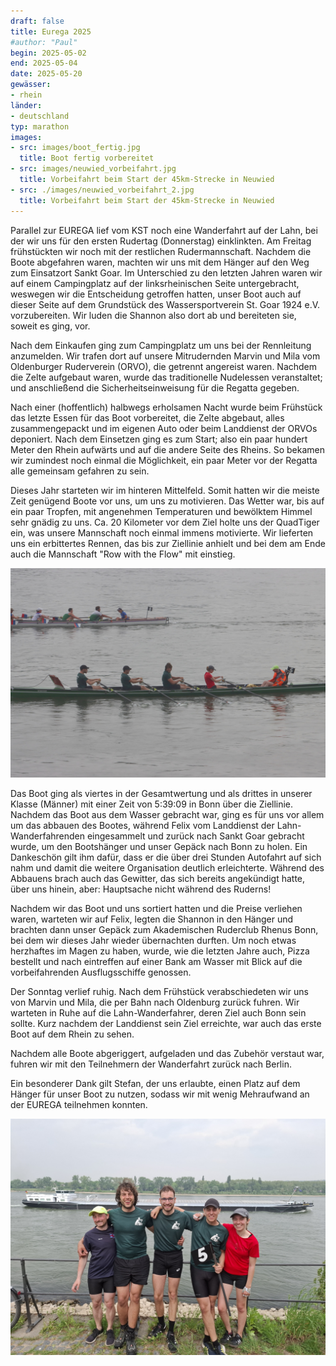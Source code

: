 ```yaml
---
draft: false
title: Eurega 2025
#author: "Paul"
begin: 2025-05-02
end: 2025-05-04
date: 2025-05-20
gewässer:
- rhein
länder:
- deutschland
typ: marathon
images:
- src: images/boot_fertig.jpg
  title: Boot fertig vorbereitet
- src: images/neuwied_vorbeifahrt.jpg
  title: Vorbeifahrt beim Start der 45km-Strecke in Neuwied
- src: ./images/neuwied_vorbeifahrt_2.jpg
  title: Vorbeifahrt beim Start der 45km-Strecke in Neuwied
---
```


Parallel zur EUREGA lief vom KST noch eine Wanderfahrt auf der Lahn, bei der wir uns für den ersten Rudertag (Donnerstag) einklinkten.
Am Freitag frühstückten wir noch mit der restlichen Rudermannschaft.
Nachdem die Boote abgefahren waren, machten wir uns mit dem Hänger auf den Weg zum Einsatzort Sankt Goar.
Im Unterschied zu den letzten Jahren waren wir auf einem Campingplatz auf der linksrheinischen Seite untergebracht, weswegen wir die Entscheidung getroffen hatten, unser Boot auch auf dieser Seite auf dem Grundstück des Wassersportverein St. Goar 1924 e.V. vorzubereiten.
Wir luden die Shannon also dort ab und bereiteten sie, soweit es ging, vor.

Nach dem Einkaufen ging zum Campingplatz um uns bei der Rennleitung anzumelden.
Wir trafen dort auf unsere Mitrudernden Marvin und Mila vom Oldenburger Ruderverein (ORVO), die getrennt angereist waren.
Nachdem die Zelte aufgebaut waren, wurde das traditionelle Nudelessen veranstaltet; und anschließend die Sicherheitseinweisung für die Regatta gegeben.

Nach einer (hoffentlich) halbwegs erholsamen Nacht wurde beim Frühstück das letzte Essen für das Boot vorbereitet, die Zelte abgebaut, alles zusammengepackt und im eigenen Auto oder beim Landdienst der ORVOs deponiert.
Nach dem Einsetzen ging es zum Start; also ein paar hundert Meter den Rhein aufwärts und auf die andere Seite des Rheins. So bekamen wir zumindest noch einmal die Möglichkeit, ein paar Meter vor der Regatta alle gemeinsam gefahren zu sein.

Dieses Jahr starteten wir im hinteren Mittelfeld.
Somit hatten wir die meiste Zeit genügend Boote vor uns, um uns zu motivieren.
Das Wetter war, bis auf ein paar Tropfen, mit angenehmen Temperaturen und bewölktem Himmel sehr gnädig zu uns.
Ca. 20 Kilometer vor dem Ziel holte uns der QuadTiger ein, was unsere Mannschaft noch einmal immens motivierte.
Wir lieferten uns ein erbittertes Rennen, das bis zur Ziellinie anhielt und bei dem am Ende auch die Mannschaft "Row with the Flow" mit einstieg.

![Zieleinfahrt](images/zieleinfahrt.jpg)

Das Boot ging als viertes in der Gesamtwertung und als drittes in unserer Klasse (Männer) mit einer Zeit von 5:39:09 in Bonn über die Ziellinie.
Nachdem das Boot aus dem Wasser gebracht war, ging es für uns vor allem um das abbauen des Bootes, während Felix vom Landdienst der Lahn-Wanderfahrenden eingesammelt und zurück nach Sankt Goar gebracht wurde, um den Bootshänger und unser Gepäck nach Bonn zu holen.
Ein Dankeschön gilt ihm dafür, dass er die über drei Stunden Autofahrt auf sich nahm und damit die weitere Organisation deutlich erleichterte.
Während des Abbauens brach auch das Gewitter, das sich bereits angekündigt hatte, über uns hinein, aber: Hauptsache nicht während des Ruderns!

Nachdem wir das Boot und uns sortiert hatten und die Preise verliehen waren, warteten wir auf Felix, legten die Shannon in den Hänger und brachten dann unser Gepäck
zum Akademischen Ruderclub Rhenus Bonn, bei dem wir dieses Jahr wieder übernachten durften.
Um noch etwas herzhaftes im Magen zu haben, wurde, wie die letzten Jahre auch, Pizza bestellt und nach eintreffen auf einer Bank am Wasser mit Blick auf die vorbeifahrenden Ausflugsschiffe genossen.

Der Sonntag verlief ruhig. Nach dem Frühstück verabschiedeten wir uns von Marvin und Mila, die per Bahn nach Oldenburg zurück fuhren.
Wir warteten in Ruhe auf die Lahn-Wanderfahrer, deren Ziel auch Bonn sein sollte. Kurz nachdem der Landdienst sein Ziel erreichte, war auch das erste Boot auf dem Rhein zu sehen.

Nachdem alle Boote abgeriggert, aufgeladen und das Zubehör verstaut war, fuhren wir mit den Teilnehmern der Wanderfahrt zurück nach Berlin.

Ein besonderer Dank gilt Stefan, der uns erlaubte, einen Platz auf dem Hänger für unser Boot zu nutzen, sodass wir mit wenig Mehraufwand an der EUREGA teilnehmen konnten.

![Mannschaft im Ziel](images/mannschaft_im_ziel.jpg)
